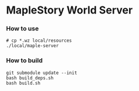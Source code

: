 # MapleStory World Server

### How to use

```
# cp *.wz local/resources
./local/maple-server
```

### How to build

```
git submodule update --init
bash build_deps.sh
bash build.sh
```
